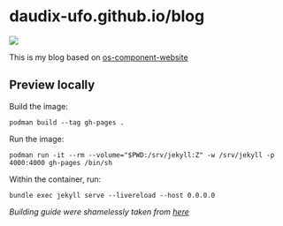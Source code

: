 # daudix-ufo.github.io/blog

[![](https://ci.codeberg.org/api/badges/12428/status.svg)](https://ci.codeberg.org/repos/12428)

This is my blog based on [os-component-website](https://github.com/jimmac/os-component-website)

## Preview locally

Build the image:

```
podman build --tag gh-pages .
```

Run the image:

```
podman run -it --rm --volume="$PWD:/srv/jekyll:Z" -w /srv/jekyll -p 4000:4000 gh-pages /bin/sh
```

Within the container, run:

```
bundle exec jekyll serve --livereload --host 0.0.0.0
```

_Building guide were shamelessly taken from [here](https://talk.jekyllrb.com/t/local-testing-of-existing-github-jekyll-site/7459/4)_
